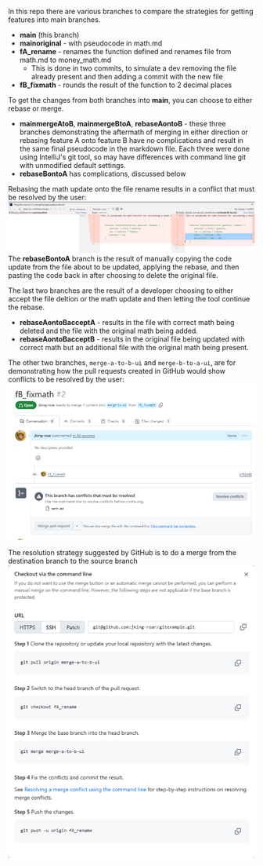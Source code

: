 In this repo there are various branches to compare the strategies for getting features into main branches. 

- **main** (this branch)
- **mainoriginal** - with pseudocode in math.md
- **fA_rename** - renames the function defined and renames file from math.md to money_math.md
  - This is done in two commits, to simulate a dev removing the file already present and then adding a commit with the new file
- **fB_fixmath** - rounds the result of the function to 2 decimal places

To get the changes from both branches into **main**, you can choose to either rebase or merge.

- **mainmergeAtoB**, **mainmergeBtoA**, **rebaseAontoB** - these three branches demonstrating the aftermath of merging in either direction or rebasing feature A onto feature B have no complications and result in the same final pseudocode in the markdown file. Each three were done using IntelliJ's git tool, so may have differences with command line git with unmodified default settings.
- **rebaseBontoA** has complications, discussed below

Rebasing the math update onto the file rename results in a conflict that must be resolved by the user:
![rebase conflict showing in IntelliJ](images/duringRebaseBtoA.PNG)
The **rebaseBontoA** branch is the result of manually copying the code update from the file about to be updated, applying the rebase, and then pasting the code back in after choosing to delete the original file.

The last two branches are the result of a developer choosing to either accept the file deltion or the math update and then letting the tool continue the rebase.
- **rebaseAontoBacceptA** - results in the file with correct math being deleted and the file with the original math being added.
- **rebaseAontoBacceptB** - results in the original file being updated with correct math but an additional file with the original math being present.

The other two branches, `merge-a-to-b-ui` and `merge-b-to-a-ui`, are for demonstrating how the pull requests created in GitHub would show conflicts to be resolved by the user:
![GitHub showing the branch has conflicts that must be resolved](images/attempting%20to%20merge%20feature%20b%20after%20merge%20feature%20a.PNG)

The resolution strategy suggested by GitHub is to do a merge from the destination branch to the source branch
![Instuctions from GitHub on the conflicting PR](images/mergeInstructionsFromGitHub.PNG)